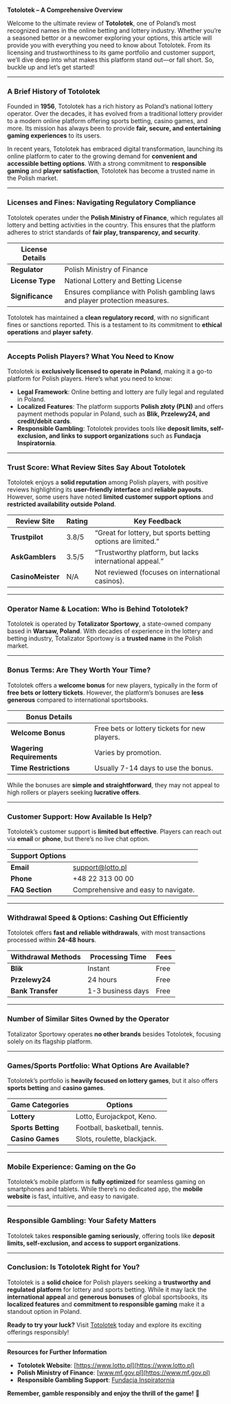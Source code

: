 **Totolotek – A Comprehensive Overview**  

Welcome to the ultimate review of **Totolotek**, one of Poland’s most recognized names in the online betting and lottery industry. Whether you’re a seasoned bettor or a newcomer exploring your options, this article will provide you with everything you need to know about Totolotek. From its licensing and trustworthiness to its game portfolio and customer support, we’ll dive deep into what makes this platform stand out—or fall short. So, buckle up and let’s get started!  

---

### **A Brief History of Totolotek**  

Founded in **1956**, Totolotek has a rich history as Poland’s national lottery operator. Over the decades, it has evolved from a traditional lottery provider to a modern online platform offering sports betting, casino games, and more. Its mission has always been to provide **fair, secure, and entertaining gaming experiences** to its users.  

In recent years, Totolotek has embraced digital transformation, launching its online platform to cater to the growing demand for **convenient and accessible betting options**. With a strong commitment to **responsible gaming** and **player satisfaction**, Totolotek has become a trusted name in the Polish market.  

---

### **Licenses and Fines: Navigating Regulatory Compliance**  

Totolotek operates under the **Polish Ministry of Finance**, which regulates all lottery and betting activities in the country. This ensures that the platform adheres to strict standards of **fair play, transparency, and security**.  

| **License Details** | |
|----------------------|--|
| **Regulator**        | Polish Ministry of Finance |
| **License Type**     | National Lottery and Betting License |
| **Significance**     | Ensures compliance with Polish gambling laws and player protection measures. |

Totolotek has maintained a **clean regulatory record**, with no significant fines or sanctions reported. This is a testament to its commitment to **ethical operations** and **player safety**.  

---

### **Accepts Polish Players? What You Need to Know**  

Totolotek is **exclusively licensed to operate in Poland**, making it a go-to platform for Polish players. Here’s what you need to know:  

- **Legal Framework**: Online betting and lottery are fully legal and regulated in Poland.  
- **Localized Features**: The platform supports **Polish złoty (PLN)** and offers payment methods popular in Poland, such as **Blik, Przelewy24, and credit/debit cards**.  
- **Responsible Gambling**: Totolotek provides tools like **deposit limits, self-exclusion, and links to support organizations** such as **Fundacja Inspiratornia**.  

---

### **Trust Score: What Review Sites Say About Totolotek**  

Totolotek enjoys a **solid reputation** among Polish players, with positive reviews highlighting its **user-friendly interface** and **reliable payouts**. However, some users have noted **limited customer support options** and **restricted availability outside Poland**.  

| **Review Site** | **Rating** | **Key Feedback** |
|------------------|------------|------------------|
| **Trustpilot**   | 3.8/5      | “Great for lottery, but sports betting options are limited.” |
| **AskGamblers**  | 3.5/5      | “Trustworthy platform, but lacks international appeal.” |
| **CasinoMeister**| N/A        | Not reviewed (focuses on international casinos). |

---

### **Operator Name & Location: Who is Behind Totolotek?**  

Totolotek is operated by **Totalizator Sportowy**, a state-owned company based in **Warsaw, Poland**. With decades of experience in the lottery and betting industry, Totalizator Sportowy is a **trusted name** in the Polish market.  

---

### **Bonus Terms: Are They Worth Your Time?**  

Totolotek offers a **welcome bonus** for new players, typically in the form of **free bets or lottery tickets**. However, the platform’s bonuses are **less generous** compared to international sportsbooks.  

| **Bonus Details** | |
|-------------------|--|
| **Welcome Bonus** | Free bets or lottery tickets for new players. |
| **Wagering Requirements** | Varies by promotion. |
| **Time Restrictions** | Usually 7-14 days to use the bonus. |

While the bonuses are **simple and straightforward**, they may not appeal to high rollers or players seeking **lucrative offers**.  

---

### **Customer Support: How Available Is Help?**  

Totolotek’s customer support is **limited but effective**. Players can reach out via **email** or **phone**, but there’s no live chat option.  

| **Support Options** | |
|----------------------|--|
| **Email**            | support@lotto.pl |
| **Phone**            | +48 22 313 00 00 |
| **FAQ Section**      | Comprehensive and easy to navigate. |

---

### **Withdrawal Speed & Options: Cashing Out Efficiently**  

Totolotek offers **fast and reliable withdrawals**, with most transactions processed within **24-48 hours**.  

| **Withdrawal Methods** | **Processing Time** | **Fees** |
|-------------------------|---------------------|----------|
| **Blik**                | Instant             | Free     |
| **Przelewy24**          | 24 hours            | Free     |
| **Bank Transfer**       | 1-3 business days   | Free     |

---

### **Number of Similar Sites Owned by the Operator**  

Totalizator Sportowy operates **no other brands** besides Totolotek, focusing solely on its flagship platform.  

---

### **Games/Sports Portfolio: What Options Are Available?**  

Totolotek’s portfolio is **heavily focused on lottery games**, but it also offers **sports betting** and **casino games**.  

| **Game Categories** | **Options** |
|----------------------|-------------|
| **Lottery**          | Lotto, Eurojackpot, Keno. |
| **Sports Betting**   | Football, basketball, tennis. |
| **Casino Games**     | Slots, roulette, blackjack. |

---

### **Mobile Experience: Gaming on the Go**  

Totolotek’s mobile platform is **fully optimized** for seamless gaming on smartphones and tablets. While there’s no dedicated app, the **mobile website** is fast, intuitive, and easy to navigate.  

---

### **Responsible Gambling: Your Safety Matters**  

Totolotek takes **responsible gaming seriously**, offering tools like **deposit limits, self-exclusion, and access to support organizations**.  

---

### **Conclusion: Is Totolotek Right for You?**  

Totolotek is a **solid choice** for Polish players seeking a **trustworthy and regulated platform** for lottery and sports betting. While it may lack the **international appeal** and **generous bonuses** of global sportsbooks, its **localized features** and **commitment to responsible gaming** make it a standout option in Poland.  

**Ready to try your luck?** Visit [Totolotek](https://www.lotto.pl) today and explore its exciting offerings responsibly!  

---

**Resources for Further Information**  
- **Totolotek Website**: [https://www.lotto.pl](https://www.lotto.pl)  
- **Polish Ministry of Finance**: [www.mf.gov.pl](https://www.mf.gov.pl)  
- **Responsible Gambling Support**: [Fundacja Inspiratornia](https://inspiratornia.pl)  

**Remember, gamble responsibly and enjoy the thrill of the game!** 🎉